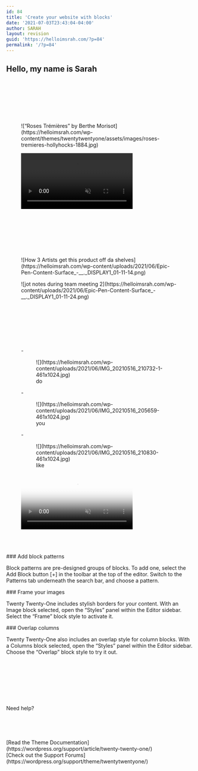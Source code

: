 ```yaml
---
id: 84
title: 'Create your website with blocks'
date: '2021-07-03T23:43:04-04:00'
author: SARAH
layout: revision
guid: 'https://helloimsrah.com/?p=84'
permalink: '/?p=84'
---
```


## Hello, my name is Sarah

<div aria-hidden="true" class="wp-block-spacer" style="height:100px"></div><div class="wp-block-columns alignwide are-vertically-aligned-center is-style-twentytwentyone-columns-overlap is-layout-flex wp-container-160"><div class="wp-block-column is-vertically-aligned-center is-layout-flow"><figure class="wp-block-image alignfull size-large">![“Roses Trémières” by Berthe Morisot](https://helloimsrah.com/wp-content/themes/twentytwentyone/assets/images/roses-tremieres-hollyhocks-1884.jpg)</figure><figure class="wp-block-video"><video autoplay="" controls="" loop="" muted="" playsinline="" src="https://helloimsrah.com/wp-content/uploads/2021/06/LOOPING-ASSET.mp4"></video></figure><div aria-hidden="true" class="wp-block-spacer" style="height:100px"></div><figure class="wp-block-image alignfull size-full is-style-twentytwentyone-border">![How 3 Artists get this product off da shelves](https://helloimsrah.com/wp-content/uploads/2021/06/Epic-Pen-Content-Surface_-__._DISPLAY1_01-11-14.png)</figure><figure class="wp-block-image size-full">![jot notes during team meeting 2](https://helloimsrah.com/wp-content/uploads/2021/06/Epic-Pen-Content-Surface_-__._DISPLAY1_01-11-24.png)</figure></div><div class="wp-block-column is-vertically-aligned-center is-layout-flow"><div aria-hidden="true" class="wp-block-spacer" style="height:100px"></div><div class="wp-block-columns is-layout-flex wp-container-158"><div class="wp-block-column is-layout-flow" style="flex-basis:100%"><figure class="wp-block-gallery columns-3 is-cropped wp-block-gallery-155 is-layout-flex">- <figure>![](https://helloimsrah.com/wp-content/uploads/2021/06/IMG_20210516_210732-1-461x1024.jpg)<figcaption class="blocks-gallery-item__caption">do</figcaption></figure>
- <figure>![](https://helloimsrah.com/wp-content/uploads/2021/06/IMG_20210516_205659-461x1024.jpg)<figcaption class="blocks-gallery-item__caption">you</figcaption></figure>
- <figure>![](https://helloimsrah.com/wp-content/uploads/2021/06/IMG_20210516_210830-461x1024.jpg)<figcaption class="blocks-gallery-item__caption">like</figcaption></figure>

</figure></div></div><figure class="wp-block-video"><video controls="" loop="" muted="" playsinline="" poster="https://helloimsrah.com/wp-content/uploads/2021/06/yesser.png" src="https://helloimsrah.com/wp-content/uploads/2021/06/LOOPING-ASSET.mp4"></video></figure></div></div><div aria-hidden="true" class="wp-block-spacer" style="height:50px"></div><div class="wp-block-columns alignwide are-vertically-aligned-top is-layout-flex wp-container-164"><div class="wp-block-column is-vertically-aligned-top is-layout-flow">### Add block patterns

Block patterns are pre-designed groups of blocks. To add one, select the Add Block button \[+\] in the toolbar at the top of the editor. Switch to the Patterns tab underneath the search bar, and choose a pattern.

</div><div class="wp-block-column is-vertically-aligned-top is-layout-flow">### Frame your images

Twenty Twenty-One includes stylish borders for your content. With an Image block selected, open the “Styles” panel within the Editor sidebar. Select the “Frame” block style to activate it.

</div><div class="wp-block-column is-vertically-aligned-top is-layout-flow">### Overlap columns

Twenty Twenty-One also includes an overlap style for column blocks. With a Columns block selected, open the “Styles” panel within the Editor sidebar. Choose the “Overlap” block style to try it out.

</div></div><div aria-hidden="true" class="wp-block-spacer" style="height:100px"></div><div class="wp-block-cover alignwide has-green-background-color has-background-dim is-style-twentytwentyone-border"><div class="wp-block-cover__inner-container"><div aria-hidden="true" class="wp-block-spacer" style="height:20px"></div>Need help?

<div aria-hidden="true" class="wp-block-spacer" style="height:75px"></div><div class="wp-block-columns is-layout-flex wp-container-167"><div class="wp-block-column is-layout-flow">[Read the Theme Documentation](https://wordpress.org/support/article/twenty-twenty-one/)

</div><div class="wp-block-column is-layout-flow">[Check out the Support Forums](https://wordpress.org/support/theme/twentytwentyone/)

</div></div><div aria-hidden="true" class="wp-block-spacer" style="height:20px"></div></div></div>